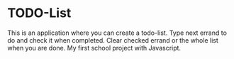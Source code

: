 # TODO-List
This is an application where you can create a todo-list. Type next errand to do and check it when completed. Clear checked errand or the whole list when you are done. My first school project with Javascript.
